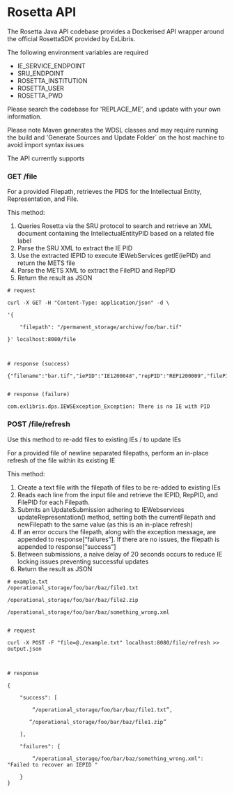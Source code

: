 # Rosetta API

The Rosetta Java API codebase provides a Dockerised API wrapper around the official RosettaSDK provided by ExLibris.

The following environment variables are required
- IE_SERVICE_ENDPOINT 
- SRU_ENDPOINT 
- ROSETTA_INSTITUTION 
- ROSETTA_USER 
- ROSETTA_PWD 

Please search the codebase for 'REPLACE_ME', and update with your own information.


Please note Maven generates the WDSL classes and may require running the build and 'Generate Sources and Update Folder` on the host machine to avoid import syntax issues

The API currently supports

### GET /file 

For a provided Filepath, retrieves the PIDS for the Intellectual Entity, Representation, and File.  

This method: 
1. Queries Rosetta via the SRU protocol to search and retrieve an XML document containing the IntellectualEntityPID based on a related file label   
2. Parse the SRU XML to extract the IE PID 
3. Use the extracted IEPID to execute IEWebServices getIE(iePID)  and return the METS file 
4. Parse the METS XML to extract the FilePID and RepPID 
5. Return the result as JSON 

 
```
# request 

curl -X GET -H "Content-Type: application/json" -d \ 

'{ 

    "filepath": "/permanent_storage/archive/foo/bar.tif" 

}' localhost:8080/file 

 

# response (success) 

{"filename":"bar.tif","iePID":"IE1200048","repPID":"REP1200009","filePID":"FL1200050"} 

 
# response (failure) 

com.exlibris.dps.IEWSException_Exception: There is no IE with PID 
```

### POST /file/refresh 

Use this method to re-add files to existing IEs / to update IEs 

For a provided file of newline separated filepaths, perform an in-place refresh of the file within its existing IE 

 
This method: 
1. Create a text file with the filepath of files to be re-added to existing IEs 
2. Reads each line from the input file and retrieve the IEPID, RepPID, and FilePID for each Filepath. 
3. Submits an UpdateSubmission adhering to IEWebservices updateRepresentation() method, setting both the currentFilepath and newFilepath to the same value (as this is an in-place refresh) 
4. If an error occurs the filepath, along with the exception message, are appended to response[“failures”]. If there are no issues, the filepath is appended to response[“success”] 
5. Between submissions, a naive delay of 20 seconds occurs to reduce IE locking issues preventing successful updates 
6. Return the result as JSON 

 
```
# example.txt 
/operational_storage/foo/bar/baz/file1.txt 

/operational_storage/foo/bar/baz/file2.zip 

/operational_storage/foo/bar/baz/something_wrong.xml 

 
# request 

curl -X POST -F "file=@./example.txt" localhost:8080/file/refresh >> output.json 

 

# response 

{ 

    "success": [ 

        “/operational_storage/foo/bar/baz/file1.txt”, 

       “/operational_storage/foo/bar/baz/file1.zip” 

    ], 

    "failures": { 

        “/operational_storage/foo/bar/baz/something_wrong.xml": "Failed to recover an IEPID " 

    } 
}
```
 
